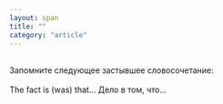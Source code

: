 ```yaml
---
layout: span
title: ""
category: "article"
---
```

<section class='rules'><span><br>Запомните следующее застывшее словосочетание:<br><br>
The fact is (was) that... Дело в том, что...</span> <br><br></section>